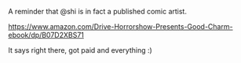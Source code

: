 A reminder that @shi is in fact a published comic artist.

https://www.amazon.com/Drive-Horrorshow-Presents-Good-Charm-ebook/dp/B07D2XBS71

It says right there, got paid and everything :)